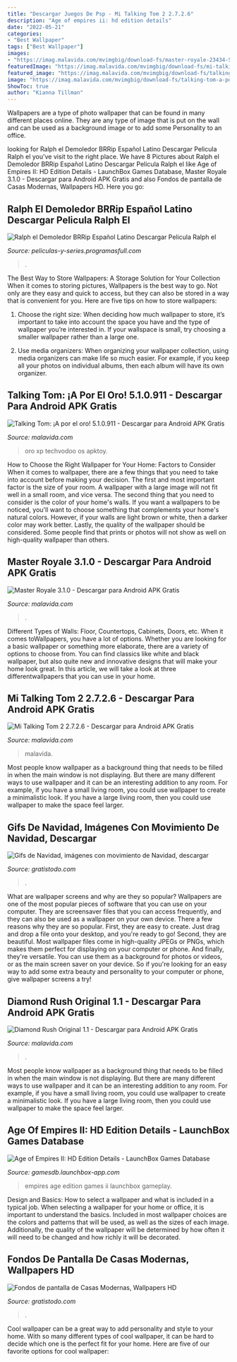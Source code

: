 ```yaml
---
title: "Descargar Juegos De Psp - Mi Talking Tom 2 2.7.2.6"
description: "Age of empires ii: hd edition details"
date: "2022-05-21"
categories:
- "Best Wallpaper"
tags: ["Best Wallpaper"]
images:
- "https://imag.malavida.com/mvimgbig/download-fs/master-royale-23434-5.jpg"
featuredImage: "https://imag.malavida.com/mvimgbig/download-fs/mi-talking-tom-2-21928-10.jpg"
featured_image: "https://imag.malavida.com/mvimgbig/download-fs/talking-tom-a-por-el-oro-17675-1.jpg"
image: "https://imag.malavida.com/mvimgbig/download-fs/talking-tom-a-por-el-oro-17675-1.jpg"
ShowToc: true
author: "Kianna Tillman"
---
```





Wallpapers are a type of photo wallpaper that can be found in many different places online. They are any type of image that is put on the wall and can be used as a background image or to add some Personality to an office.

	

		
looking for Ralph el Demoledor BRRip Español Latino Descargar Pelicula Ralph el you've visit to the right place. We have 8 Pictures about Ralph el Demoledor BRRip Español Latino Descargar Pelicula Ralph el like Age of Empires II: HD Edition Details - LaunchBox Games Database, Master Royale 3.1.0 - Descargar para Android APK Gratis and also Fondos de pantalla de Casas Modernas, Wallpapers HD. Here you go:
		
    
## Ralph El Demoledor BRRip Español Latino Descargar Pelicula Ralph El

<img loading=lazy src="https://peliculas-y-series.programasfull.com/wp-content/uploads/Ralph-el-Demoledor-BRRip.jpg" onerror="this.onerror=null;this.src='https://tse2.mm.bing.net/th?id=OIP.IptogteOR4f5-dienOrFcAHaMl&amp;pid=15.1';" alt="Ralph el Demoledor BRRip Español Latino Descargar Pelicula Ralph el">

_Source: peliculas-y-series.programasfull.com_

>. 

	

The Best Way to Store Wallpapers: A Storage Solution for Your Collection
When it comes to storing pictures, Wallpapers is the best way to go. Not only are they easy and quick to access, but they can also be stored in a way that is convenient for you. Here are five tips on how to store wallpapers:
1) Choose the right size: When deciding how much wallpaper to store, it’s important to take into account the space you have and the type of wallpaper you’re interested in. If your wallspace is small, try choosing a smaller wallpaper rather than a large one.

2) Use media organizers: When organizing your wallpaper collection, using media organizers can make life so much easier. For example, if you keep all your photos on individual albums, then each album will have its own organizer.

    
## Talking Tom: ¡A Por El Oro! 5.1.0.911 - Descargar Para Android APK Gratis

<img loading=lazy src="https://imag.malavida.com/mvimgbig/download-fs/talking-tom-a-por-el-oro-17675-1.jpg" onerror="this.onerror=null;this.src='https://tse2.mm.bing.net/th?id=OIP.Y5J6j-c4FZwVWltzlY9ktgHaNK&amp;pid=15.1';" alt="Talking Tom: ¡A por el oro! 5.1.0.911 - Descargar para Android APK Gratis">

_Source: malavida.com_

>oro xp techvodoo os apktoy. 

	

How to Choose the Right Wallpaper for Your Home: Factors to Consider
When it comes to wallpaper, there are a few things that you need to take into account before making your decision. The first and most important factor is the size of your room. A wallpaper with a large image will not fit well in a small room, and vice versa. 
The second thing that you need to consider is the color of your home's walls. If you want a wallpapers to be noticed, you'll want to choose something that complements your home's natural colors. However, if your walls are light brown or white, then a darker color may work better. 
Lastly, the quality of the wallpaper should be considered. Some people find that prints or photos will not show as well on high-quality wallpaper than others.

    
## Master Royale 3.1.0 - Descargar Para Android APK Gratis

<img loading=lazy src="https://imag.malavida.com/mvimgbig/download-fs/master-royale-23434-5.jpg" onerror="this.onerror=null;this.src='https://tse1.mm.bing.net/th?id=OIP.E4oRKblNN16orE1ZVNB2SwAAAA&amp;pid=15.1';" alt="Master Royale 3.1.0 - Descargar para Android APK Gratis">

_Source: malavida.com_

>. 

	

Different Types of Walls: Floor, Countertops, Cabinets, Doors, etc.
When it comes toWallpapers, you have a lot of options. Whether you are looking for a basic wallpaper or something more elaborate, there are a variety of options to choose from. You can find classics like white and black wallpaper, but also quite new and innovative designs that will make your home look great. In this article, we will take a look at three differentwallpapers that you can use in your home.

    
## Mi Talking Tom 2 2.7.2.6 - Descargar Para Android APK Gratis

<img loading=lazy src="https://imag.malavida.com/mvimgbig/download-fs/mi-talking-tom-2-21928-10.jpg" onerror="this.onerror=null;this.src='https://tse1.mm.bing.net/th?id=OIP.O3byfGx_NJq7ZfsCrFwL-QHaNK&amp;pid=15.1';" alt="Mi Talking Tom 2 2.7.2.6 - Descargar para Android APK Gratis">

_Source: malavida.com_

>malavida. 

	

Most people know wallpaper as a background thing that needs to be filled in when the main window is not displaying. But there are many different ways to use wallpaper and it can be an interesting addition to any room. For example, if you have a small living room, you could use wallpaper to create a minimalistic look. If you have a large living room, then you could use wallpaper to make the space feel larger.

    
## Gifs De Navidad, Imágenes Con Movimiento De Navidad, Descargar

<img loading=lazy src="https://www.gratistodo.com/wp-content/uploads/2016/12/Navidad-Gifs-29.gif" onerror="this.onerror=null;this.src='https://tse2.mm.bing.net/th?id=OIP.3gkp1m5iWUkpqv1g14zzfQHaMW&amp;pid=15.1';" alt="Gifs de Navidad, imágenes con movimiento de Navidad, descargar">

_Source: gratistodo.com_

>. 

	

What are wallpaper screens and why are they so popular?
Wallpapers are one of the most popular pieces of software that you can use on your computer. They are screensaver files that you can access frequently, and they can also be used as a wallpaper on your own device. There a few reasons why they are so popular. First, they are easy to create. Just drag and drop a file onto your desktop, and you're ready to go! Second, they are beautiful. Most wallpaper files come in high-quality JPEGs or PNGs, which makes them perfect for displaying on your computer or phone. And finally, they're versatile. You can use them as a background for photos or videos, or as the main screen saver on your device. So if you're looking for an easy way to add some extra beauty and personality to your computer or phone, give wallpaper screens a try!

    
## Diamond Rush Original 1.1 - Descargar Para Android APK Gratis

<img loading=lazy src="https://imag.malavida.com/mvimgbig/download-fs/diamond-rush-original-21148-10.jpg" onerror="this.onerror=null;this.src='https://tse4.mm.bing.net/th?id=OIP.LAO6tTJZ-I5YTe3v1p2REgHaNK&amp;pid=15.1';" alt="Diamond Rush Original 1.1 - Descargar para Android APK Gratis">

_Source: malavida.com_

>. 

	

Most people know wallpaper as a background thing that needs to be filled in when the main window is not displaying. But there are many different ways to use wallpaper and it can be an interesting addition to any room. For example, if you have a small living room, you could use wallpaper to create a minimalistic look. If you have a large living room, then you could use wallpaper to make the space feel larger.

    
## Age Of Empires II: HD Edition Details - LaunchBox Games Database

<img loading=lazy src="https://images.launchbox-app.com/76a9dc7c-5977-40f3-9eff-b63983e15c10.jpg" onerror="this.onerror=null;this.src='https://tse3.mm.bing.net/th?id=OIP._3Ee5kD9Dvoxiw8gjvQqRAHaEK&amp;pid=15.1';" alt="Age of Empires II: HD Edition Details - LaunchBox Games Database">

_Source: gamesdb.launchbox-app.com_

>empires age edition games ii launchbox gameplay. 

	

Design and Basics: How to select a wallpaper and what is included in a typical job.
When selecting a wallpaper for your home or office, it is important to understand the basics. Included in most wallpaper choices are the colors and patterns that will be used, as well as the sizes of each image. Additionally, the quality of the wallpaper will be determined by how often it will need to be changed and how richly it will be decorated.

    
## Fondos De Pantalla De Casas Modernas, Wallpapers HD

<img loading=lazy src="https://www.gratistodo.com/wp-content/uploads/2017/02/Casas-Modernas-4-800x533.jpg" onerror="this.onerror=null;this.src='https://tse3.mm.bing.net/th?id=OIP.G-74V0quHZMB4qFXGa5PawHaE7&amp;pid=15.1';" alt="Fondos de pantalla de Casas Modernas, Wallpapers HD">

_Source: gratistodo.com_

>. 

	

Cool wallpaper can be a great way to add personality and style to your home. With so many different types of cool wallpaper, it can be hard to decide which one is the perfect fit for your home. Here are five of our favorite options for cool wallpaper: 

